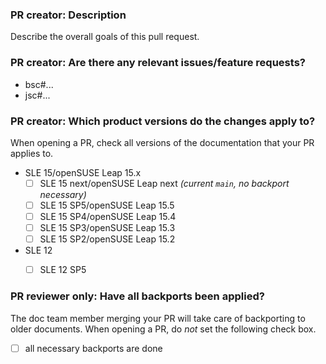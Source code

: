 ### PR creator: Description

Describe the overall goals of this pull request.


### PR creator: Are there any relevant issues/feature requests?

* bsc#...
* jsc#...


### PR creator: Which product versions do the changes apply to?

When opening a PR, check all versions of the documentation that your PR applies to.

- SLE 15/openSUSE Leap 15.x
  - [ ] SLE 15 next/openSUSE Leap next *(current `main`, no backport necessary)*
  - [ ] SLE 15 SP5/openSUSE Leap 15.5
  - [ ] SLE 15 SP4/openSUSE Leap 15.4
  - [ ] SLE 15 SP3/openSUSE Leap 15.3
  - [ ] SLE 15 SP2/openSUSE Leap 15.2

- SLE 12
  - [ ] SLE 12 SP5


### PR reviewer only: Have all backports been applied?

The doc team member merging your PR will take care of backporting to older documents.
When opening a PR, do *not* set the following check box.

- [ ] all necessary backports are done
